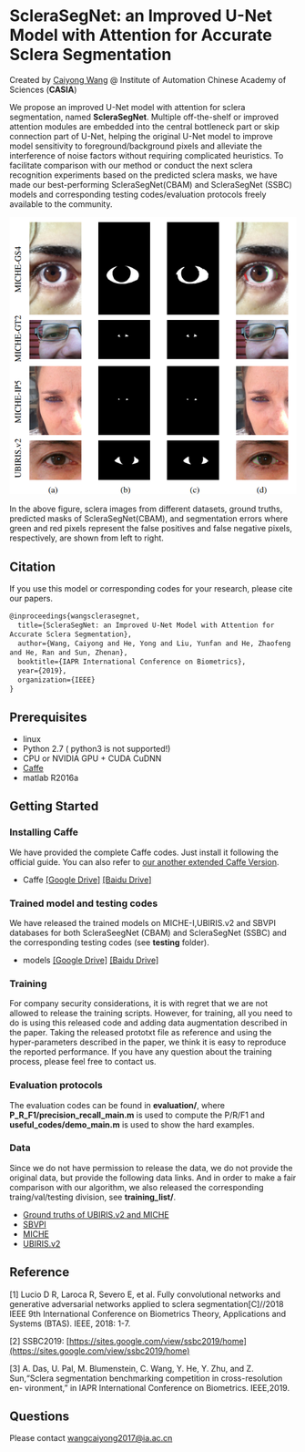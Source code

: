 
# ScleraSegNet: an Improved U-Net Model with Attention for Accurate Sclera Segmentation

Created by [Caiyong Wang](http://wangcaiyong.com/) @ Institute of Automation Chinese Academy of Sciences (**CASIA**)

We propose an improved U-Net model with attention for sclera segmentation, named **ScleraSegNet**. Multiple off-the-shelf or
improved attention modules are embedded into the central bottleneck part or skip connection part of U-Net, helping the original 
U-Net model to improve model sensitivity to foreground/background pixels and alleviate the interference of noise factors without
requiring complicated heuristics. To facilitate comparison with our method or conduct the next sclera recognition experiments based
on the predicted sclera masks, we have made our best-performing ScleraSegNet(CBAM) and ScleraSegNet (SSBC) models and corresponding
testing codes/evaluation protocols freely available to the community. 

<img src='sclera.png' width="820px">

In the above figure, sclera images from different datasets, ground truths, predicted masks of ScleraSegNet(CBAM), and segmentation errors 
where green and red pixels represent the false positives and false negative pixels, respectively, are shown from left to right.

## Citation
If you use this model or corresponding codes for your research, please cite our papers.

```
@inproceedings{wangsclerasegnet,
  title={ScleraSegNet: an Improved U-Net Model with Attention for Accurate Sclera Segmentation},
  author={Wang, Caiyong and He, Yong and Liu, Yunfan and He, Zhaofeng and He, Ran and Sun, Zhenan},
  booktitle={IAPR International Conference on Biometrics},
  year={2019},
  organization={IEEE}
}
```
## Prerequisites
- linux
- Python 2.7 ( python3 is not supported!)
- CPU or NVIDIA GPU + CUDA CuDNN
- [Caffe](http://caffe.berkeleyvision.org/)  
- matlab R2016a 

## Getting Started

### Installing Caffe
We have provided the complete Caffe codes. Just install it following the official guide. You can also refer to [our another extended Caffe Version](https://github.com/xiamenwcy/extended-caffe).

- Caffe [[Google Drive]](https://drive.google.com/open?id=1YcJXEPT1EycPxu-sI2en4L48xRby57fv) [[Baidu Drive]](https://pan.baidu.com/s/1EMG92kJr4Yw4Lmusqh0ORQ)

### Trained model and testing codes
We have released the trained models on MICHE-I,UBIRIS.v2 and SBVPI databases for both ScleraSeegNet (CBAM) and ScleraSegNet (SSBC) and the corresponding testing codes (see **testing** folder). 

- models [[Google Drive]]() [[Baidu Drive]](https://pan.baidu.com/s/1IfGvPdszbBWHLya59yAhHw)

###  Training
For company security considerations, it is with regret that we are not allowed to release the training scripts. However, for training, all you need to do is using this released code and adding data augmentation described in the paper. Taking the released prototxt file as reference and using the hyper-parameters described in the paper, we think it is easy to reproduce the reported performance. If you have any question about the training process, please feel free to contact us. 


### Evaluation protocols

The evaluation codes can be found in **evaluation/**, where **P_R_F1/precision_recall_main.m** is used to compute the P/R/F1 and **useful_codes/demo_main.m** is used to show the hard examples.

### Data  
Since we do not have permission to release the data, we do not provide the original data, but provide the following data links. And in order to make a fair comparison with our algorithm, we also released the corresponding traing/val/testing division, see **training_list/**. 

- [Ground truths of UBIRIS.v2 and MICHE](https://web.inf.ufpr.br/vri/databases/sclera-segmentation-annotations/)
- [SBVPI](http://sclera.fri.uni-lj.si/)
- [MICHE](http://biplab.unisa.it/MICHE/database/MICHE_BIPLAB_DATABASE/)
- [UBIRIS.v2](http://iris.di.ubi.pt/ubiris2.html)



## Reference 
[1] Lucio D R, Laroca R, Severo E, et al. Fully convolutional networks and generative adversarial networks applied to sclera segmentation[C]//2018 IEEE 9th International Conference on Biometrics Theory, Applications and Systems (BTAS). IEEE, 2018: 1-7.

[2] SSBC2019: [https://sites.google.com/view/ssbc2019/home](https://sites.google.com/view/ssbc2019/home)

[3]  A. Das, U. Pal, M. Blumenstein, C. Wang, Y. He, Y. Zhu, and Z. Sun,“Sclera segmentation benchmarking competition in cross-resolution en-
vironment,” in IAPR International Conference on Biometrics. IEEE,2019.

## Questions
Please contact wangcaiyong2017@ia.ac.cn
  
  
